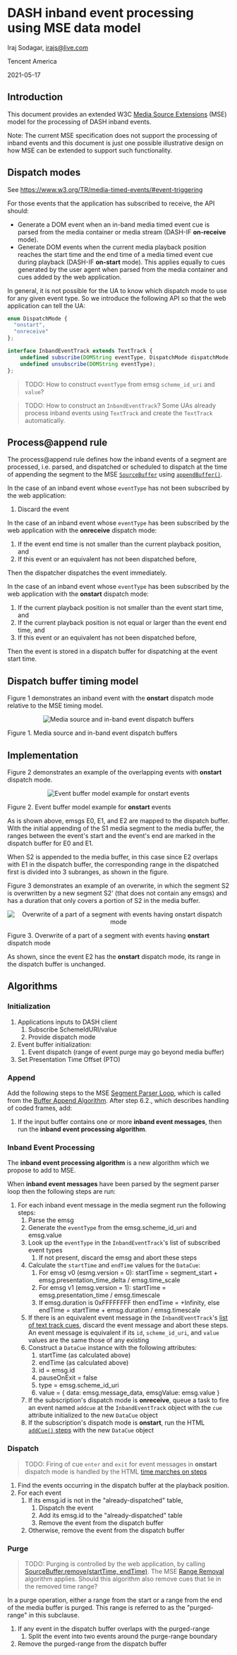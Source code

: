 # DASH inband event processing using MSE data model

Iraj Sodagar, irajs@live.com

Tencent America

2021-05-17

## Introduction

This document provides an extended W3C [Media Source Extensions](https://w3c.github.io/media-source/) (MSE) model for the processing of DASH inband events.

Note: The current MSE specification does not support the processing of inband events and this document is just one possible illustrative design on how MSE can be extended to support such functionality.

## Dispatch modes

See https://www.w3.org/TR/media-timed-events/#event-triggering

For those events that the application has subscribed to receive, the API should:

* Generate a DOM event when an in-band media timed event cue is parsed from the media container or media stream (DASH-IF **on-receive** mode).
* Generate DOM events when the current media playback position reaches the start time and the end time of a media timed event cue during playback (DASH-IF **on-start** mode). This applies equally to cues generated by the user agent when parsed from the media container and cues added by the web application.

In general, it is not possible for the UA to know which dispatch mode to use for any given event type. So we introduce the following API so that the web application can tell the UA:

```javascript
enum DispatchMode {
  "onstart",
  "onreceive"
};

interface InbandEventTrack extends TextTrack {
    undefined subscribe(DOMString eventType, DispatchMode dispatchMode);
    undefined unsubscribe(DOMString eventType);
};
```

> TODO: How to construct `eventType` from emsg `scheme_id_uri` and `value`?

> TODO: How to construct an `InbandEventTrack`? Some UAs already process inband events using `TextTrack` and create the `TextTrack` automatically.

## Process@append rule

The process@append rule defines how the inband events of a segment are processed, i.e. parsed, and dispatched or scheduled to dispatch at the time of appending the segment to the MSE [`SourceBuffer`](https://w3c.github.io/media-source/#sourcebuffer) using [`appendBuffer()`](https://www.w3.org/TR/media-source/#dom-sourcebuffer-appendbuffer).

In the case of an inband event whose `eventType` has not been subscribed by the web application:

1. Discard the event

In the case of an inband event whose `eventType` has been subscribed by the web application with the **onreceive** dispatch mode:

1. If the event end time is not smaller than the current playback position, and
2. If this event or an equivalent has not been dispatched before,

Then the dispatcher dispatches the event immediately.

In the case of an inband event whose `eventType` has been subscribed by the web application with the **onstart** dispatch mode:

1. If the current playback position is not smaller than the event start time, and
2. If the current playback position is not equal or larger than the event end time, and
3. If this event or an equivalent has not been dispatched before,

Then the event is stored in a dispatch buffer for dispatching at the event start time.

## Dispatch buffer timing model

Figure 1 demonstrates an inband event with the **onstart** dispatch mode relative to the MSE timing model.

<p align="center">
  <img src="emsg-processing-model-figure1.png" alt="Media source and in-band event dispatch buffers" />
</p>

Figure 1. Media source and in-band event dispatch buffers

## Implementation

Figure 2 demonstrates an example of the overlapping events with **onstart** dispatch mode.

<p align="center">
  <img src="emsg-processing-model-figure2.png" alt="Event buffer model example for onstart events" />
</p>

Figure 2. Event buffer model example for **onstart** events

As is shown above, emsgs E0, E1, and E2 are mapped to the dispatch buffer. With the initial appending of the S1 media segment to the media buffer, the ranges between the event's start and the event's end are marked in the dispatch buffer for E0 and E1.

When S2 is appended to the media buffer, in this case since E2 overlaps with E1 in the dispatch buffer, the corresponding range in the dispatched first is divided into 3 subranges, as shown in the figure.

Figure 3 demonstrates an example of an overwrite, in which the segment S2 is overwritten by a new segment S2' (that does not contain any emsgs) and has a duration that only covers a portion of S2 in the media buffer.

<p align="center">
  <img src="emsg-processing-model-figure3.png" alt="Overwrite of a part of a segment with events having onstart dispatch mode" />
</p>

Figure 3. Overwrite of a part of a segment with events having **onstart** dispatch mode

As shown, since the event E2 has the **onstart** dispatch mode, its range in the dispatch buffer is unchanged.

## Algorithms

### Initialization

1. Applications inputs to DASH client
   1. Subscribe SchemeIdURI/value
   2. Provide dispatch mode
2. Event buffer initialization:
   1. Event dispatch (range of event purge may go beyond media buffer)
3. Set Presentation Time Offset (PTO)

### Append

Add the following steps to the MSE [Segment Parser Loop](https://www.w3.org/TR/media-source/#sourcebuffer-segment-parser-loop), which is called from the [Buffer Append Algorithm](https://www.w3.org/TR/media-source/#sourcebuffer-buffer-append). After step 6.2., which describes handling of coded frames, add:

1. If the input buffer contains one or more __inband event messages__, then run the __inband event processing algorithm__.

### Inband Event Processing

The __inband event processing algorithm__ is a new algorithm which we propose to add to MSE.

When __inband event messages__ have been parsed by the segment parser loop then the following steps are run:

1. For each inband event message in the media segment run the following steps:
    1. Parse the emsg
    2. Generate the `eventType` from the emsg.scheme_id_uri and emsg.value
    3. Look up the `eventType` in the `InbandEventTrack`'s list of subscribed event types
        1. If not present, discard the emsg and abort these steps
    4. Calculate the `startTime` and `endTime` values for the `DataCue`:
        1. For emsg v0 (esmg.version = 0): startTime = segment_start + emsg.presentation_time_delta / emsg.time_scale
        2. For emsg v1 (emsg.version = 1): startTime = emsg.presentation_time / emsg.timescale
        3. If emsg.duration is 0xFFFFFFFF then endTime = +Infinity, else endTime = startTime + emsg.duration / emsg.timescale
    5. If there is an equivalent event message in the `InbandEventTrack`'s [list of text track cues](https://html.spec.whatwg.org/multipage/media.html#text-track-list-of-cues), discard the event message and abort these steps. An event message is equivalent if its `id`, `scheme_id_uri`, and `value` values are the same those of any existing
    5. Construct a `DataCue` instance with the following attributes:
        1. startTime (as calculated above)
        2. endTime (as calculated above)
        3. id = emsg.id
        4. pauseOnExit = false
        5. type = emsg.scheme_id_uri
        6. value = { data: emsg.message_data, emsgValue: emsg.value }
    5. If the subscription's dispatch mode is **onreceive**, queue a task to fire an event named `addcue` at the `InbandEventTrack` object with the `cue` attribute initialized to the new `DataCue` object
    6. If the subscription's dispatch mode is **onstart**, run the HTML [`addCue()` steps](https://html.spec.whatwg.org/multipage/media.html#dom-texttrack-addcue) with the new `DataCue` object

### Dispatch

> TODO: Firing of cue `enter` and `exit` for event messages in **onstart** dispatch mode is handled by the HTML [time marches on steps](https://html.spec.whatwg.org/multipage/media.html#time-marches-on)

1. Find the events occurring in the dispatch buffer at the playback position.
2. For each event
    1. If its emsg.id is not in the "already-dispatched" table,
        1. Dispatch the event
        2. Add its emsg.id to the "already-dispatched" table
        3. Remove the event from the dispatch buffer
    2. Otherwise, remove the event from the dispatch buffer

### Purge

> TODO: Purging is controlled by the web application, by calling [SourceBuffer.remove(startTime, endTime)](https://www.w3.org/TR/media-source/#dom-sourcebuffer-remove). The MSE [Range Removal](https://www.w3.org/TR/media-source/#sourcebuffer-range-removal) algorithm applies. Should this algorithm also remove cues that lie in the removed time range?

In a purge operation, either a range from the start or a range from the end of the media buffer is purged. This range is referred to as the "purged-range" in this subclause.

1. If any event in the dispatch buffer overlaps with the purged-range
    1. Split the event into two events around the purge-range boundary
2. Remove the purged-range from the dispatch buffer
